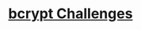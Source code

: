 # [bcrypt Challenges](https://www.freecodecamp.org/learn/information-security/information-security-with-helmetjs/understand-bcrypt-hashes)
